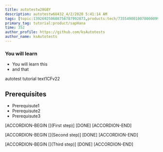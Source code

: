 ```yaml
---
title: autotestw28G8Y
description: autotestw6U432_4/2/2020 5:41:14 AM
tags: [topic:139269250608756787992873,products:tech/73554900100700000996,tutorial:experience/advanced]
primary_tag: tutorial:product/sapHana
time: 352
author_profile: https://github.com/ksAutotests
author_name: ksAutotests
---
```

### You will learn
- You will learn this
- and that

autotest tutorial text1CFv22

## Prerequisites
- Prerequisute1
- Prerequisute2
- Prerequisute3

[ACCORDION-BEGIN [](First step)]
[DONE]
[ACCORDION-END]

[ACCORDION-BEGIN [](Second step)]
[DONE]
[ACCORDION-END]

[ACCORDION-BEGIN [](Third step)]
[DONE]
[ACCORDION-END]

